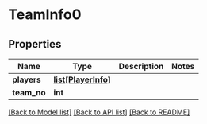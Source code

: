 # TeamInfo0

## Properties
Name | Type | Description | Notes
------------ | ------------- | ------------- | -------------
**players** | [**list[PlayerInfo]**](PlayerInfo.md) |  | 
**team_no** | **int** |  | 

[[Back to Model list]](../README.md#documentation-for-models) [[Back to API list]](../README.md#documentation-for-api-endpoints) [[Back to README]](../README.md)


